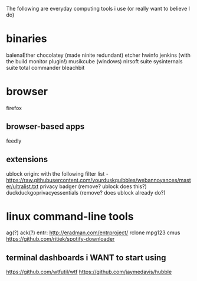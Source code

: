 The following are everyday computing tools i use (or really want to believe I do)

# binaries
balenaEther
chocolatey (made ninite redundant)
etcher
hwinfo
jenkins (with the build monitor plugin!)
musikcube (windows)
nirsoft suite
sysinternals suite
total commander
bleachbit

# browser
firefox

## browser-based apps
feedly

## extensions
ublock origin: with the following filter list - https://raw.githubusercontent.com/yourduskquibbles/webannoyances/master/ultralist.txt
privacy badger (remove? ublock does this?)
duckduckgoprivacyessentials (remove? does ublock already do?)

# linux command-line tools
ag(?)
ack(?)
entr: http://eradman.com/entrproject/
rclone
mpg123
cmus
https://github.com/ritiek/spotify-downloader

## terminal dashboards i WANT to start using
https://github.com/wtfutil/wtf
https://github.com/jaymedavis/hubble